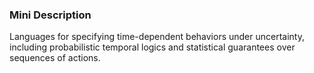 ### Mini Description

Languages for specifying time-dependent behaviors under uncertainty, including probabilistic temporal logics and statistical guarantees over sequences of actions.
